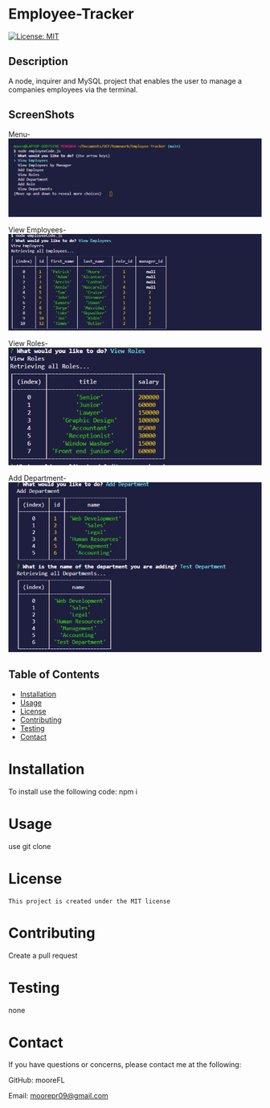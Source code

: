 # Employee-Tracker
  [![License: MIT](https://img.shields.io/badge/License-MIT-yellow.svg)](https://opensource.org/licenses/MIT)

  ## Description 
A node, inquirer and MySQL project that enables the user to manage a companies employees via the terminal.

  ## ScreenShots
  Menu-
<img src= "assets\initial terminal ss.PNG">

  View Employees-
<img src= "assets\view employees ss.PNG">

  View Roles-
<img src= "assets\view roles ss.PNG">

  Add Department-
<img src= "assets\add dept ss.PNG">




  ## Table of Contents 
  * [Installation](#installation) 
  * [Usage](#Usage)
  * [License](#License)
  * [Contributing](#Contributing)
  * [Testing](#Testing)
  * [Contact](#Contact)
  
  # Installation
  To install use the following code:
   npm i

  # Usage
  use git clone
  
  # License
    This project is created under the MIT license

  # Contributing
  Create a pull request

  # Testing
  none

  # Contact
  If you have questions or concerns, please contact me at the following: 

  GitHub: mooreFL 

  Email: moorepr09@gmail.com	 
